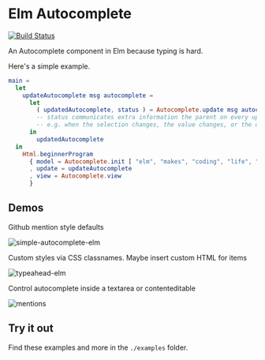 # Elm Autocomplete

[![Build Status](https://travis-ci.org/thebritican/elm-autocomplete.svg?branch=master)](https://travis-ci.org/thebritican/elm-autocomplete)

An Autocomplete component in Elm because typing is hard.

Here's a simple example.

```elm
main =
  let
    updateAutocomplete msg autocomplete =
      let
        ( updatedAutocomplete, status ) = Autocomplete.update msg autocomplete
        -- status communicates extra information the parent on every update
        -- e.g. when the selection changes, the value changes, or the user has triggered a completion
      in
        updatedAutocomplete
  in
    Html.beginnerProgram
      { model = Autocomplete.init [ "elm", "makes", "coding", "life", "easy" ]
      , update = updateAutocomplete
      , view = Autocomplete.view
      }
```

## Demos

Github mention style defaults

![simple-autocomplete-elm](https://cloud.githubusercontent.com/assets/3099999/15311173/ec6c0bfa-1bac-11e6-85e1-b19f30bcdcfe.gif)

Custom styles via CSS classnames. Maybe insert custom HTML for items

![typeahead-elm](https://cloud.githubusercontent.com/assets/3099999/15311152/aacb0746-1bac-11e6-9e2f-b4c30cc90345.gif)

Control autocomplete inside a textarea or contenteditable

![mentions](https://cloud.githubusercontent.com/assets/3099999/15878393/82c18b38-2ccf-11e6-969f-ac1df4bf0f8d.gif)


## Try it out

Find these examples and more in the `./examples` folder.
